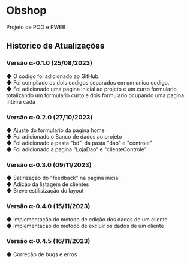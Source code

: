 # Obshop
Projeto de POO e PWEB

## Historico de Atualizações

### Versão α-0.1.0 (25/08/2023)

<p>
  ◆ O codigo foi adicionado ao GitHub. <br />
  ◆ Foi compilado os dois codigos separados em um unico codigo. <br />
  ◆ Foi adicionado uma pagina inicial ao projeto e um curto formulario, totalizando um formulario curto e dois formulario ocupando uma pagina inteira cada <br />
</p>

### Versão α-0.2.0 (27/10/2023)

<p>
  ◆ Ajuste do formulario da pagina home <br />
  ◆ Foi adicionado o Banco de dados ao projeto <br />
  ◆ Foi adicionado a pasta "bd", da pasta "dao" e "controle" <br />
  ◆ Foi adicionado a pagina "LojaDao" e "clienteControle"
</p>

### Versão α-0.3.0 (09/11/2023)

<p>
  ◆  Satirização do "feedback" na pagina inicial<br />
  ◆ Adição da listagem de clientes <br/>
  ◆ Breve estilisização do layout
</p>

### Versão α-0.4.0 (15/11/2023)

<p>
  ◆  Implementação do metodo de edição dos dados de um cliente<br />
  ◆  Implementação do metodo de excluir os dados de um cliente
</p>

### Versão α-0.4.5 (16/11/2023)

<p>
  ◆  Correção de bugs e erros
</p>